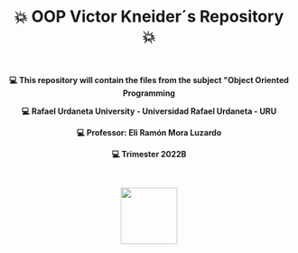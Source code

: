 <h1 align="center"> 💥 OOP Victor Kneider´s Repository 💥 </h1>
<br>
<p align="center"> <b>💻 This repository will contain the files from the subject "Object Oriented Programming</b> </p>
<p align="center"> <b>💻 Rafael Urdaneta University - Universidad Rafael Urdaneta - URU </b> </p>
<p align="center"> <b>💻 Professor: Eli Ramón Mora Luzardo </b> </p>
<p align="center"> <b>💻 Trimester  2022B  </b> </p>
<br>
<p align="center"><img width="100" height="100" src="https://cdn-icons-png.flaticon.com/512/226/226777.png" > </p>

